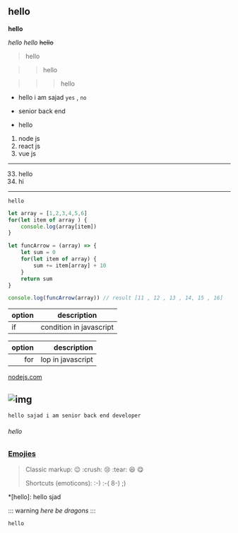 **hello**
---
__hello__

*hello*
_hello_
~~hello~~

>hello

>>hello

>>>hello

+ hello i am sajad `yes` , `no`
- senior back end
+ hello

1. node js 
2. react js 
3. vue js 

---

33. hello
1. hi

***

`hello`

```js
let array = [1,2,3,4,5,6]
for(let item of array ) {
    console.log(array[item])
}

let funcArrow = (array) => {
    let sum = 0
    for(let item of array) {
        sum += item[array] + 10
    }
    return sum
}

console.log(funcArrow(array)) // result [11 , 12 , 13 , 14, 15 , 16]

```

| option | description |
| -------- | ------- |
| if | condition in javascript |

| option | description |
| --------: | -------: |
| for | lop in javascript |


[nodejs.com](https://node.com)

![img](https://nodejs.com)
---


`hello sajad i am senior back end developer`
###### hello

### [Emojies](https://github.com/markdown-it/markdown-it-emoji)

> Classic markup: :wink: :crush: :cry: :tear: :laughing: :yum:
>
> Shortcuts (emoticons): :-) :-( 8-) ;)


*[hello]: hello sjad

::: warning
*here be dragons*
:::

`hello`